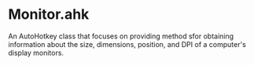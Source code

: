# Monitor.ahk
An AutoHotkey class that focuses on providing method sfor obtaining information about the size, dimensions,  position, and DPI of a computer's display monitors. 
